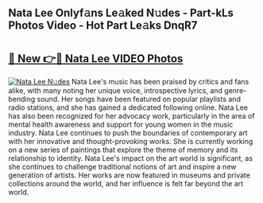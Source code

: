## Nata Lee Onlyf𝚊ns Le𝚊ked N𝚞des - Part-kLs Photos Video - Hot Part Le𝚊ks DnqR7

# <h2><a href="http://ac50748.deff.icu/?id=Nata+Lee">🔗 New 👉🔴 Nata Lee VIDEO Photos</a></h2>

[![Nata Lee N𝚞des](https://i.imgur.com/rIISA9y.gif)](http://ac50748.deff.icu/?id=Nata+Lee)
Nata Lee's music has been praised by critics and fans alike, with many noting her unique voice, introspective lyrics, and genre-bending sound. Her songs have been featured on popular playlists and radio stations, and she has gained a dedicated following online. Nata Lee has also been recognized for her advocacy work, particularly in the area of mental health awareness and support for young women in the music industry. Nata Lee continues to push the boundaries of contemporary art with her innovative and thought-provoking works. She is currently working on a new series of paintings that explore the theme of memory and its relationship to identity. Nata Lee's impact on the art world is significant, as she continues to challenge traditional notions of art and inspire a new generation of artists. Her works are now featured in museums and private collections around the world, and her influence is felt far beyond the art world.
